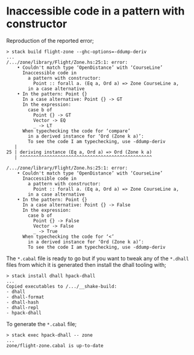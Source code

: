 # Inaccessible code in a pattern with constructor

Reproduction of the reported error;

```
> stack build flight-zone --ghc-options=-ddump-deriv
...
/.../zone/library/Flight/Zone.hs:25:1: error:
    • Couldn't match type ‘OpenDistance’ with ‘CourseLine’
      Inaccessible code in
        a pattern with constructor:
          Point :: forall a. (Eq a, Ord a) => Zone CourseLine a,
        in a case alternative
    • In the pattern: Point {}
      In a case alternative: Point {} -> GT
      In the expression:
        case b of
          Point {} -> GT
          Vector -> EQ
          _ -> LT
      When typechecking the code for ‘compare’
        in a derived instance for ‘Ord (Zone k a)’:
        To see the code I am typechecking, use -ddump-deriv
   |
25 | deriving instance (Eq a, Ord a) => Ord (Zone k a)
   | ^^^^^^^^^^^^^^^^^^^^^^^^^^^^^^^^^^^^^^^^^^^^^^^^^

/.../zone/library/Flight/Zone.hs:25:1: error:
    • Couldn't match type ‘OpenDistance’ with ‘CourseLine’
      Inaccessible code in
        a pattern with constructor:
          Point :: forall a. (Eq a, Ord a) => Zone CourseLine a,
        in a case alternative
    • In the pattern: Point {}
      In a case alternative: Point {} -> False
      In the expression:
        case b of
          Point {} -> False
          Vector -> False
          _ -> True
      When typechecking the code for ‘<’
        in a derived instance for ‘Ord (Zone k a)’:
        To see the code I am typechecking, use -ddump-deriv
```

The `*.cabal` file is ready to go but if you want to tweak any of the `*.dhall`
files from which it is generated then install the dhall tooling with;

```
> stack install dhall hpack-dhall
...
Copied executables to /.../__shake-build:
- dhall
- dhall-format
- dhall-hash
- dhall-repl
- hpack-dhall
```

To generate the `*.cabal` file;

```
> stack exec hpack-dhall -- zone
...
zone/flight-zone.cabal is up-to-date
```
